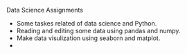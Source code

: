 Data Science Assignments
- Some taskes related of data science and Python.
- Reading and editing some data using pandas and numpy.
- Make data visulization using seaborn and matplot.
- 
